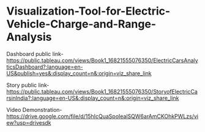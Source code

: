 # Visualization-Tool-for-Electric-Vehicle-Charge-and-Range-Analysis

Dashboard public link-https://public.tableau.com/views/Book1_16821555076350/ElectricCarsAnalyticsDashboard?:language=en-US&publish=yes&:display_count=n&:origin=viz_share_link

Story public link-https://public.tableau.com/views/Book1_16821555076350/StoryofElectricCarsinIndia?:language=en-US&:display_count=n&:origin=viz_share_link

Video Demonstration-https://drive.google.com/file/d/15hIcQuaSpoIealSQW6arAmCKOhkPWLzs/view?usp=drivesdk
